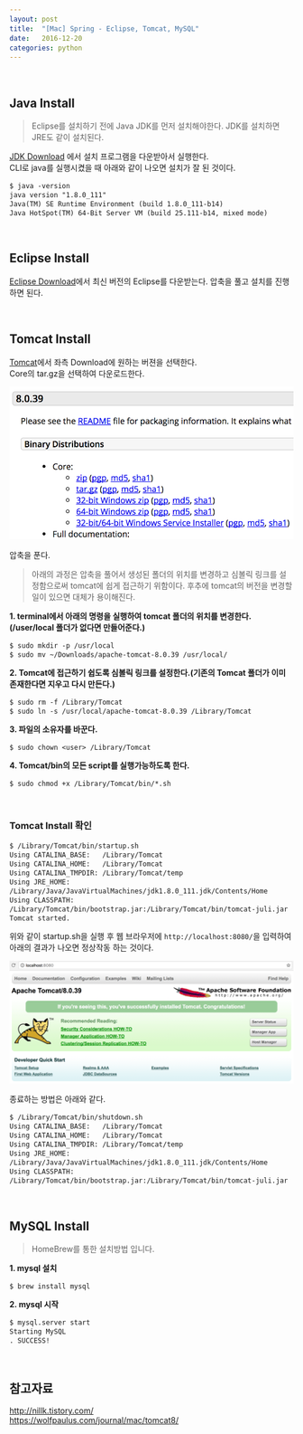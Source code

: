 ```yaml
---
layout: post
title:  "[Mac] Spring - Eclipse, Tomcat, MySQL"
date:   2016-12-20
categories: python
---
```


<br>  

## Java Install  

> Eclipse를 설치하기 전에 Java JDK를 먼저 설치해야한다. JDK를 설치하면 JRE도 같이 설치된다.    

[JDK Download](https://java.com/ko/download/mac_download.jsp)
에서 설치 프로그램을 다운받아서 실행한다.   
CLI로 java를 실행시켰을 때 아래와 같이 나오면 설치가 잘 된 것이다.  

```
$ java -version
java version "1.8.0_111"
Java(TM) SE Runtime Environment (build 1.8.0_111-b14)
Java HotSpot(TM) 64-Bit Server VM (build 25.111-b14, mixed mode)
```  

<br>  

## Eclipse Install  

[Eclipse Download](http://www.eclipse.org/downloads/)에서 최신 버전의 Eclipse를 다운받는다. 압축을 풀고 설치를 진행하면 된다.  

<br>  

## Tomcat Install  

[Tomcat](http://tomcat.apache.org/)에서 좌측 Download에 원하는 버젼을 선택한다.  
Core의 tar.gz을 선택하여 다운로드한다.  

![Tomcat Download](/images/mac-spring-setting/tomcat-download.png)  

압축을 푼다.  

> 아래의 과정은 압축을 풀어서 생성된 폴더의 위치를 변경하고 심볼릭 링크를 설정함으로써 tomcat에 쉽게 접근하기 위함이다. 후추에 tomcat의 버전을 변경할 일이 있으면 대체가 용이해진다.  

__1. terminal에서 아래의 명령을 실행하여 tomcat 폴더의 위치를 변경한다.(/user/local 폴더가 없다면 만들어준다.)__   

```
$ sudo mkdir -p /usr/local
$ sudo mv ~/Downloads/apache-tomcat-8.0.39 /usr/local/
```  

__2. Tomcat에 접근하기 쉽도록 심볼릭 링크를 설정한다.(기존의 Tomcat 폴더가 이미 존재한다면 지우고 다시 만든다.)__  

```
$ sudo rm -f /Library/Tomcat
$ sudo ln -s /usr/local/apache-tomcat-8.0.39 /Library/Tomcat
```  

__3. 파일의 소유자를 바꾼다.__   

```
$ sudo chown <user> /Library/Tomcat
```   

__4. Tomcat/bin의 모든 script를 실행가능하도록 한다.__  

```
$ sudo chmod +x /Library/Tomcat/bin/*.sh
```  

<br>  

### Tomcat Install 확인  

```
$ /Library/Tomcat/bin/startup.sh
Using CATALINA_BASE:   /Library/Tomcat
Using CATALINA_HOME:   /Library/Tomcat
Using CATALINA_TMPDIR: /Library/Tomcat/temp
Using JRE_HOME:        /Library/Java/JavaVirtualMachines/jdk1.8.0_111.jdk/Contents/Home
Using CLASSPATH:       /Library/Tomcat/bin/bootstrap.jar:/Library/Tomcat/bin/tomcat-juli.jar
Tomcat started.
```  

위와 같이 startup.sh을 실행 후 웹 브라우저에 `http://localhost:8080/`을 입력하여 아래의 결과가 나오면 정상작동 하는 것이다.  

![Tomcat Test](/images/mac-spring-setting/tomcat-test.png)  

종료하는 방법은 아래와 같다.  

```
$ /Library/Tomcat/bin/shutdown.sh
Using CATALINA_BASE:   /Library/Tomcat
Using CATALINA_HOME:   /Library/Tomcat
Using CATALINA_TMPDIR: /Library/Tomcat/temp
Using JRE_HOME:        /Library/Java/JavaVirtualMachines/jdk1.8.0_111.jdk/Contents/Home
Using CLASSPATH:       /Library/Tomcat/bin/bootstrap.jar:/Library/Tomcat/bin/tomcat-juli.jar
```  

<br>  

## MySQL Install   

> HomeBrew를 통한 설치방법 입니다.  

__1. mysql 설치__  

```
$ brew install mysql
```  

__2. mysql 시작__  

```
$ mysql.server start
Starting MySQL
. SUCCESS!
```  

<br>  

## 참고자료  

<http://nillk.tistory.com/>  
<https://wolfpaulus.com/journal/mac/tomcat8/>  
